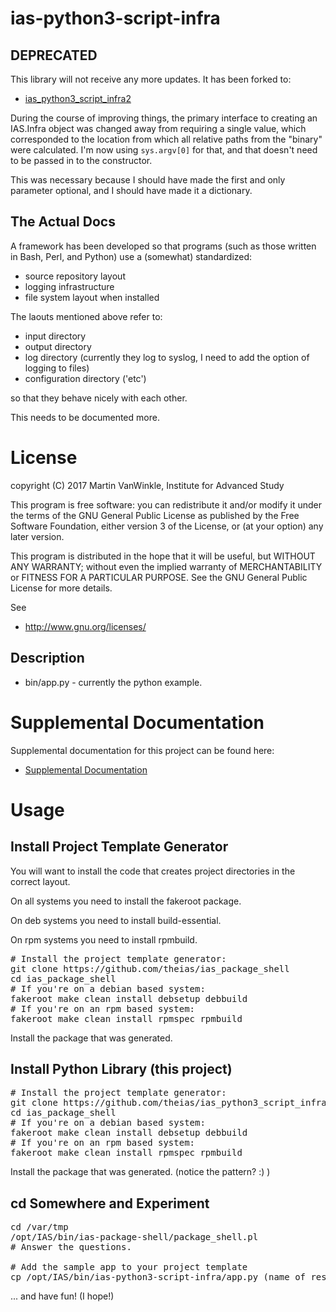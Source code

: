 # ias-python3-script-infra

## DEPRECATED

This library will not receive any more updates.
It has been forked to:

* [ias_python3_script_infra2](https://github.com/theias/ias_python3_script_infra2)

During the course of improving things, the primary interface to creating an
IAS.Infra object was changed away from requiring a single value, which corresponded
to the location from which all relative paths from the "binary" were calculated.
I'm now using ```sys.argv[0]``` for that, and that doesn't need to be passed in
to the constructor.

This was necessary because I should have made the first and only parameter
optional, and I should have made it a dictionary.

## The Actual Docs

A framework has been developed so that programs (such as those written in Bash, Perl, and Python) use a (somewhat) standardized:

* source repository layout
* logging infrastructure
* file system layout when installed

The laouts mentioned above refer to:

* input directory
* output directory
* log directory (currently they log to syslog, I need to add the option of logging to files)
* configuration directory ('etc')

so that they behave nicely with each other.

This needs to be documented more.

# License

copyright (C) 2017 Martin VanWinkle, Institute for Advanced Study

This program is free software: you can redistribute it and/or modify
it under the terms of the GNU General Public License as published by
the Free Software Foundation, either version 3 of the License, or
(at your option) any later version.

This program is distributed in the hope that it will be useful,
but WITHOUT ANY WARRANTY; without even the implied warranty of
MERCHANTABILITY or FITNESS FOR A PARTICULAR PURPOSE.  See the
GNU General Public License for more details.

See 

* http://www.gnu.org/licenses/

## Description

* bin/app.py - currently the python example.

# Supplemental Documentation

Supplemental documentation for this project can be found here:

* [Supplemental Documentation](./doc/index.md)

# Usage

## Install Project Template Generator
You will want to install the code that creates project directories in the correct layout.

On all systems you need to install the fakeroot package.

On deb systems you need to install build-essential.

On rpm systems you need to install rpmbuild.

<pre>
# Install the project template generator:
git clone https://github.com/theias/ias_package_shell
cd ias_package_shell
# If you're on a debian based system:
fakeroot make clean install debsetup debbuild
# If you're on an rpm based system:
fakeroot make clean install rpmspec rpmbuild
</pre>

Install the package that was generated.

## Install Python Library (this project)

<pre>
# Install the project template generator:
git clone https://github.com/theias/ias_python3_script_infra
cd ias_package_shell
# If you're on a debian based system:
fakeroot make clean install debsetup debbuild
# If you're on an rpm based system:
fakeroot make clean install rpmspec rpmbuild
</pre>

Install the package that was generated.  (notice the pattern? :) )

## cd Somewhere and Experiment

<pre>
cd /var/tmp
/opt/IAS/bin/ias-package-shell/package_shell.pl
# Answer the questions.

# Add the sample app to your project template
cp /opt/IAS/bin/ias-python3-script-infra/app.py (name of resultant directory)/src/bin
</pre>

... and have fun! (I hope!)


